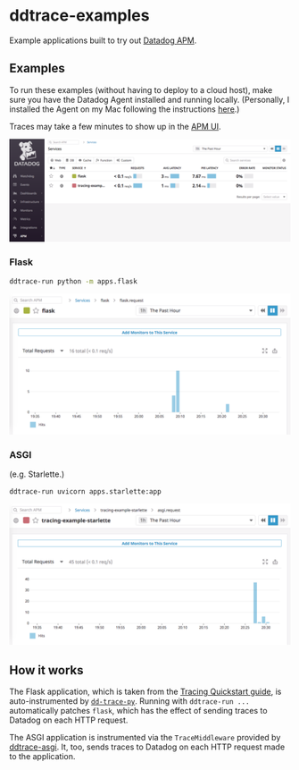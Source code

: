 # ddtrace-examples

Example applications built to try out [Datadog APM](https://docs.datadoghq.com/tracing/).

## Examples

To run these examples (without having to deploy to a cloud host), make sure you have the Datadog Agent installed and running locally. (Personally, I installed the Agent on my Mac following the instructions [here](https://docs.datadoghq.com/agent/basic_agent_usage/osx/?tab=agentv6).)

Traces may take a few minutes to show up in the [APM UI](https://app.datadoghq.com/apm/services).

![](assets/capture-services.png)

### Flask

```bash
ddtrace-run python -m apps.flask
```

![](assets/capture-flask.png)

### ASGI

(e.g. Starlette.)

```bash
ddtrace-run uvicorn apps.starlette:app
```

![](assets/capture-starlette.png)

## How it works

The Flask application, which is taken from the [Tracing Quickstart guide](https://docs.datadoghq.com/getting_started/tracing/), is auto-instrumented by [`dd-trace-py`](https://docs.datadoghq.com/getting_started/tracing/#create). Running with `ddtrace-run ...` automatically patches `flask`, which has the effect of sending traces to Datadog on each HTTP request.

The ASGI application is instrumented via the `TraceMiddleware` provided by [ddtrace-asgi](https://github.com/florimondmanca/ddtrace-asgi). It, too, sends traces to Datadog on each HTTP request made to the application.
